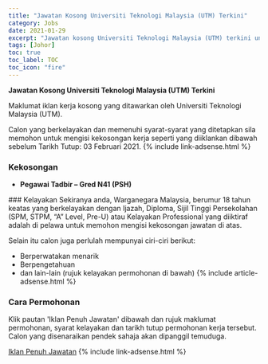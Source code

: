 ```yaml
---
title: "Jawatan Kosong Universiti Teknologi Malaysia (UTM) Terkini" 
category: Jobs 
date: 2021-01-29 
excerpt: "Jawatan kosong Universiti Teknologi Malaysia (UTM) terkini untuk kekosongan Pegawai Tadbir – Gred N41 (PSH)" 
tags: [Johor] 
toc: true 
toc_label: TOC 
toc_icon: "fire" 
--- 
```


**Jawatan Kosong Universiti Teknologi Malaysia (UTM) Terkini**

Maklumat iklan kerja kosong yang ditawarkan oleh Universiti Teknologi Malaysia (UTM). 

Calon yang berkelayakan dan memenuhi syarat-syarat yang ditetapkan sila memohon untuk mengisi kekosongan kerja seperti yang diiklankan dibawah sebelum Tarikh Tutup: 03 Februari 2021. 
{% include link-adsense.html %} 
### Kekosongan 
<ul>
<li><strong>Pegawai Tadbir &#8211; Gred N41 (PSH)</strong></li>
</ul> 
### Kelayakan 
Sekiranya anda, Warganegara Malaysia, berumur 18 tahun keatas yang berkelayakan dengan Ijazah, Diploma, Sijil Tinggi Persekolahan (SPM, STPM, “A” Level, Pre-U) atau Kelayakan Professional yang diiktiraf adalah di pelawa untuk memohon mengisi kekosongan jawatan di atas.

Selain itu calon juga perlulah mempunyai ciri-ciri berikut:
- Berperwatakan menarik
- Berpengetahuan
- dan lain-lain (rujuk kelayakan permohonan di bawah) 
{% include article-adsense.html %} 
### Cara Permohonan 
Klik pautan 'Iklan Penuh Jawatan' dibawah dan rujuk maklumat permohonan, syarat kelayakan dan tarikh tutup permohonan kerja tersebut.
Calon yang disenaraikan pendek sahaja akan dipanggil temuduga.

<a href="https://www.facebook.com/UTMInternational/posts/1752201224942068" class="btn btn--info" target="_blank" rel="nofollow noopenner">Iklan Penuh Jawatan</a> 
{% include link-adsense.html %} 